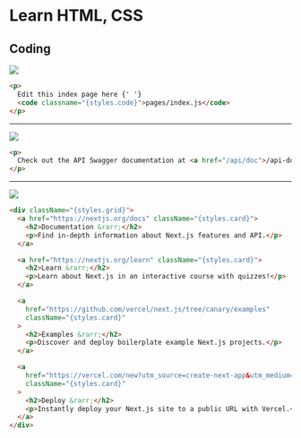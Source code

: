 # Learn HTML, CSS

## Coding

![](../../img/html_1_w_code.png)

```html
<p>
  Edit this index page here {' '}
  <code classname="{styles.code}">pages/index.js</code>
</p>
```

---

![](../../img/html_2_w_hyperlink.png)

```html
<p>
  Check out the API Swagger documentation at <a href="/api/doc">/api-doc</a>
</p>
```

---

![](../../img/html_3_grid_view.png)

```html
<div className="{styles.grid}">
  <a href="https://nextjs.org/docs" className="{styles.card}">
    <h2>Documentation &rarr;</h2>
    <p>Find in-depth information about Next.js features and API.</p>
  </a>

  <a href="https://nextjs.org/learn" className="{styles.card}">
    <h2>Learn &rarr;</h2>
    <p>Learn about Next.js in an interactive course with quizzes!</p>
  </a>

  <a
    href="https://github.com/vercel/next.js/tree/canary/examples"
    className="{styles.card}"
  >
    <h2>Examples &rarr;</h2>
    <p>Discover and deploy boilerplate example Next.js projects.</p>
  </a>

  <a
    href="https://vercel.com/new?utm_source=create-next-app&utm_medium=default-template&utm_campaign=create-next-app"
    className="{styles.card}"
  >
    <h2>Deploy &rarr;</h2>
    <p>Instantly deploy your Next.js site to a public URL with Vercel.</p>
  </a>
</div>
```
